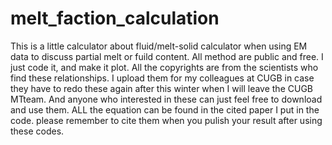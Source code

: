 # melt_faction_calculation
This is a little calculator about fluid/melt-solid calculator when using EM data to discuss partial melt or fuild content. All method are public and free. I just code it, and make it plot. All the copyrights are from the scientists who find these relationships.
I upload them for my colleagues at CUGB in case they have to redo these again after this winter when I will leave the CUGB MTteam. And anyone who interested in these can just feel free to download and use them. ALL the equation can be found in the cited paper I put in the code. please remember to cite them when you pulish your result after using these codes.
